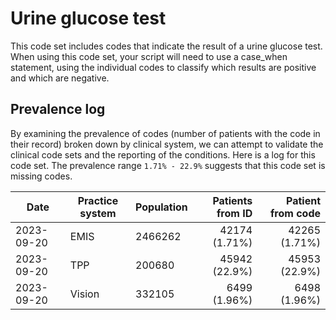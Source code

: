 # Urine glucose test

This code set includes codes that indicate the result of a urine glucose test. When using this code set, your script will need to use a case_when statement, using the individual codes to classify which results are positive and which are negative.

## Prevalence log

By examining the prevalence of codes (number of patients with the code in their record) broken down by clinical system, we can attempt to validate the clinical code sets and the reporting of the conditions. Here is a log for this code set. The prevalence range `1.71% - 22.9%` suggests that this code set is missing codes.



| Date       | Practice system | Population | Patients from ID | Patient from code |
| ---------- | --------------- | ---------- | ---------------: | ----------------: |
| 2023-09-20 | EMIS | 2466262 | 42174 (1.71%) | 42265 (1.71%) | 
| 2023-09-20 | TPP | 200680 | 45942 (22.9%) | 45953 (22.9%) | 
| 2023-09-20 | Vision | 332105 | 6499 (1.96%) | 6498 (1.96%) | 
